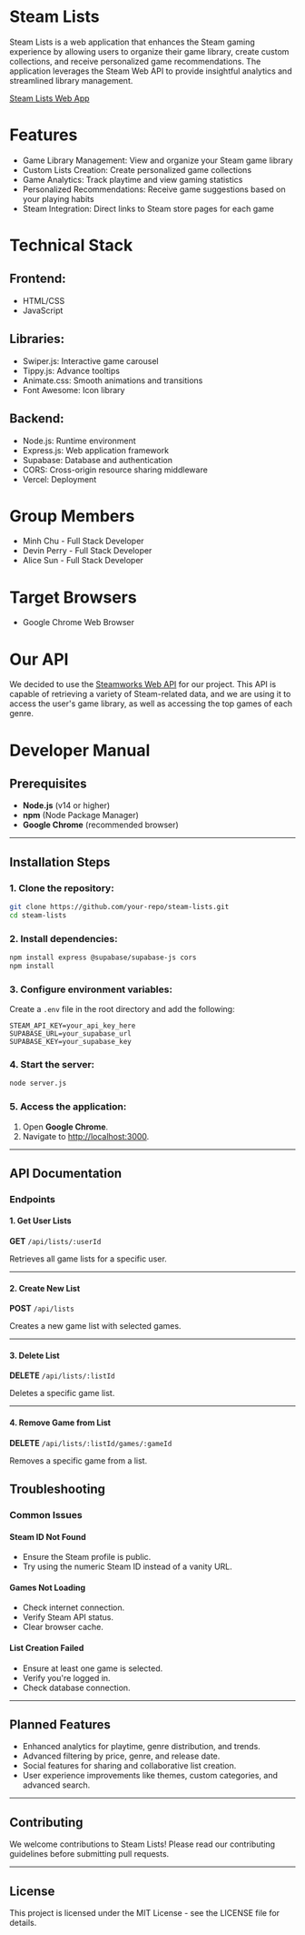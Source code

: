 # Steam Lists
Steam Lists is a web application that enhances the Steam gaming experience by allowing users to organize their game library, create custom collections, and receive personalized game recommendations. The application leverages the Steam Web API to provide insightful analytics and streamlined library management.

[Steam Lists Web App](https://inst-377-groupproject.vercel.app/)

# Features

- Game Library Management: View and organize your Steam game library
- Custom Lists Creation: Create personalized game collections
- Game Analytics: Track playtime and view gaming statistics
- Personalized Recommendations: Receive game suggestions based on your playing habits
- Steam Integration: Direct links to Steam store pages for each game

# Technical Stack

## Frontend:

- HTML/CSS
- JavaScript

## Libraries:

- Swiper.js: Interactive game carousel
- Tippy.js: Advance tooltips 
- Animate.css: Smooth animations and transitions
- Font Awesome: Icon library

## Backend:

- Node.js: Runtime environment
- Express.js: Web application framework
- Supabase: Database and authentication
- CORS: Cross-origin resource sharing middleware
- Vercel: Deployment

# Group Members

- Minh Chu - Full Stack Developer
- Devin Perry - Full Stack Developer
- Alice Sun - Full Stack Developer

# Target Browsers

- Google Chrome Web Browser

# Our API
We decided to use the [Steamworks Web API](https://steamapi.xpaw.me/) for our project. This API is capable of retrieving a variety of Steam-related data, and we are using it to access the user's game library, as well as accessing the top games of each genre.

# Developer Manual

## Prerequisites

- **Node.js** (v14 or higher)
- **npm** (Node Package Manager)
- **Google Chrome** (recommended browser)

---

## Installation Steps

### 1. Clone the repository:
```bash
git clone https://github.com/your-repo/steam-lists.git
cd steam-lists
```

### 2. Install dependencies:
```bash
npm install express @supabase/supabase-js cors
npm install
```

### 3. Configure environment variables:
Create a `.env` file in the root directory and add the following:
```
STEAM_API_KEY=your_api_key_here
SUPABASE_URL=your_supabase_url
SUPABASE_KEY=your_supabase_key
```

### 4. Start the server:
```bash
node server.js
```

### 5. Access the application:
1. Open **Google Chrome**.
2. Navigate to [http://localhost:3000](http://localhost:3000).

---

## API Documentation

### Endpoints

#### 1. **Get User Lists**
**GET** `/api/lists/:userId`

Retrieves all game lists for a specific user.

---

#### 2. **Create New List**
**POST** `/api/lists`

Creates a new game list with selected games.

---

#### 3. **Delete List**
**DELETE** `/api/lists/:listId`

Deletes a specific game list.

---

#### 4. **Remove Game from List**
**DELETE** `/api/lists/:listId/games/:gameId`

Removes a specific game from a list.


## Troubleshooting

### Common Issues

#### Steam ID Not Found
- Ensure the Steam profile is public.
- Try using the numeric Steam ID instead of a vanity URL.

#### Games Not Loading
- Check internet connection.
- Verify Steam API status.
- Clear browser cache.

#### List Creation Failed
- Ensure at least one game is selected.
- Verify you're logged in.
- Check database connection.

---

## Planned Features

- Enhanced analytics for playtime, genre distribution, and trends.
- Advanced filtering by price, genre, and release date.
- Social features for sharing and collaborative list creation.
- User experience improvements like themes, custom categories, and advanced search.

---

## Contributing

We welcome contributions to Steam Lists! Please read our contributing guidelines before submitting pull requests.

---

## License

This project is licensed under the MIT License - see the LICENSE file for details.

